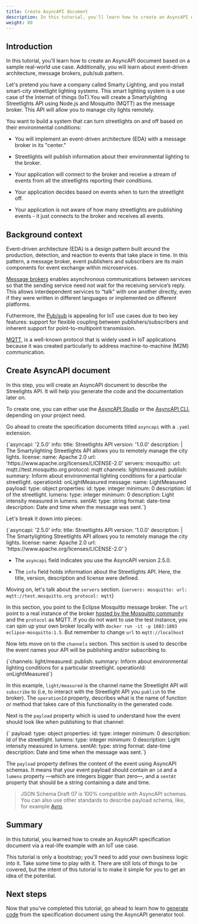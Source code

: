 ```yaml
---
title: Create AsyncAPI document
description: In this tutorial, you'll learn how to create an AsyncAPI document.
weight: 80
---
```


## Introduction

In this tutorial, you'll learn how to create an AsyncAPI document based on a sample real-world use case. Additionally, you will learn about event-driven architecture, message brokers, pub/sub pattern.

Let's pretend you have a company called Smarty Lighting, and you install smart-city streetlight lighting systems. This smart lighting system is a use case of the Internet of things (IoT).You will create a Smartylighting Streetlights API using Node.js and Mosquitto (MQTT) as the message broker. This API will allow you to manage city lights remotely. 

You want to build a system that can turn streetlights on and off based on their environmental conditions: 

- You will implement an event-driven architecture (EDA) with a message broker in its "center."

- Streetlights will publish information about their environmental lighting to the broker.

- Your application will connect to the broker and receive a stream of events from all the streetlights reporting their conditions.

- Your application decides based on events when to turn the streetlight off.

- Your application is not aware of how many streetlights are publishing events - it just connects to the broker and receives all events.


## Background context

Event-driven architecture (EDA) is a design pattern built around the production, detection, and reaction to events that take place in time. In this pattern, a message broker, event publishers and subscribers are its main components for event exchange within microservices.

[Message brokers](https://deploy-preview-601--asyncapi-website.netlify.app/docs/tutorials/getting-started/event-driven-architectures#message-broker) enables asynchronous communications between services so that the sending service need not wait for the receiving service’s reply. This allows interdependent services to “talk” with one another directly, even if they were written in different languages or implemented on different platforms. 

Futhermore, the [Pub/sub](/docs/tutorials/getting-started/event-driven-architectures#publishersubscriber) is appealing for IoT use cases due to two key features: support for flexible coupling between publishers/subscribers and inherent support for point-to-multipoint transmission.  

[MQTT](https://mqtt.org/), is a well-known protocol that is widely used in IoT applications because it was created particularly to address machine-to-machine (M2M) communication.

## Create AsyncAPI document

In this step, you will create an AsyncAPI document to describe the Streelights API. It will help you generate the code and the documentation later on.

To create one, you can either use the [AsyncAPI Studio](https://studio.asyncapi.com) or the [AsyncAPI CLI](https://github.com/asyncapi/cli), depending on your project need.

Go ahead to create the specification documents titled `asyncapi` with a `.yaml` extension.

<CodeBlock>
{`asyncapi: '2.5.0'
info:
  title: Streetlights API
  version: '1.0.0'
  description: |
    The Smartylighting Streetlights API allows you
    to remotely manage the city lights.
  license:
    name: Apache 2.0
    url: 'https://www.apache.org/licenses/LICENSE-2.0'
servers:
  mosquitto:
    url: mqtt://test.mosquitto.org
    protocol: mqtt
channels:
  light/measured:
    publish:
      summary: Inform about environmental lighting conditions for a particular streetlight.
      operationId: onLightMeasured
      message:
        name: LightMeasured
        payload:
          type: object
          properties:
            id:
              type: integer
              minimum: 0
              description: Id of the streetlight.
            lumens:
              type: integer
              minimum: 0
              description: Light intensity measured in lumens.
            sentAt:
              type: string
              format: date-time
              description: Date and time when the message was sent.`}
</CodeBlock>

Let's break it down into pieces:

<CodeBlock>
{`asyncapi: '2.5.0'
info:
  title: Streetlights API
  version: '1.0.0'
  description: |
    The Smartylighting Streetlights API allows you
    to remotely manage the city lights.
  license:
    name: Apache 2.0
    url: 'https://www.apache.org/licenses/LICENSE-2.0'`}
</CodeBlock>

- The `asyncapi` field indicates you use the AsyncAPI version 2.5.0.

- The `info` field holds information about the Streetlights API. Here, the title, version, description and license were defined.

Moving on, let's talk about the `servers` section.
<CodeBlock>
{`servers:
  mosquitto:
    url: mqtt://test.mosquitto.org
    protocol: mqtt`}
</CodeBlock> 

In this section, you point to the Eclipse Mosquitto message broker. The `url` point to a real instance of the broker [hosted by the Mosquitto community](https://test.mosquitto.org/) and the `protocol` as MQTT. If you do not want to use the test instance, you can spin up your own broker locally with `docker run -it -p 1883:1883 eclipse-mosquitto:1.5`. But remember to change `url` to `mqtt://localhost`

Now lets move on to the `channels` section. This section is used to describe the event names your API will be publishing and/or subscribing to.

<CodeBlock>
{`channels:
  light/measured:
    publish:
      summary: Inform about environmental lighting conditions for a particular streetlight.
      operationId: onLightMeasured`}
</CodeBlock>

In this example, `light/measured` is the channel name the Streetlight API will `subscribe` to (i.e, to interact with the Streetlight API you `publish` to the broker). The `operationId` property, describes what is the name of function or method that takes care of this functionality in the generated code.

Next is the `payload` property which is used to understand how the event should look like when publishing to that channel:

<CodeBlock>
{`      payload:
        type: object
        properties:
          id:
            type: integer
            minimum: 0
            description: Id of the streetlight.
          lumens:
            type: integer
            minimum: 0
            description: Light intensity measured in lumens.
          sentAt:
            type: string
            format: date-time
            description: Date and time when the message was sent.`}
</CodeBlock>

The `payload` property defines the content of the event using AsyncAPI schemas. It means that your event payload should contain an `id` and a `lumens` property —which are integers bigger than zero—, and a `sentAt` property that should be a string containing a date and time.

>  JSON Schema Draft 07 is 100% compatible with AsyncAPI schemas. You can also use other standards to describe payload schema, like, for example [Avro](https://github.com/asyncapi/avro-schema-parser#usage).

## Summary

In this tutorial, you learned how to create an AsyncAPI specification document via a real-life example with an IoT use case.

This tutorial is only a bootstrap; you'll need to add your own business logic into it. Take some time to play with it. There are still lots of things to be covered, but the intent of this tutorial is to make it simple for you to get an idea of the potential.

## Next steps
Now that you've completed this tutorial, go ahead to learn how to [generate code](https://www.asyncapi.com/docs/tutorials/create-asyncapi-document) from the specification document using the AsyncAPI generator tool.
